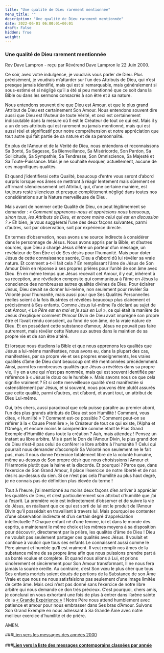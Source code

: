 ```yaml
---
title: "Une qualité de Dieu rarement mentionnée"
menu_title: ""
description: "Une qualité de Dieu rarement mentionnée"
date: 2022-06-01 06:00:01+00:01
draft: False
hidden: True
weight:
---
```

### Une qualité de Dieu rarement mentionnée

Rev Dave Lampron - reçu par Révérend Dave Lampron le 22 Juin 2000.

Ce soir, avec votre indulgence, je voudrais vous parler de Dieu. Plus précisément, je voudrais m’attarder sur l’un des Attributs de Dieu, qui n’est presque jamais identifié, mais qui est si remarquable, mais généralement si sous-estimé et si négligé qu’il a été si peu mentionné que ce soit dans la Bible ou dans les sermons consacrés à son être et à sa nature.

Nous entendons souvent dire que Dieu est Amour, et que le plus grand Attribut de Dieu est certainement Son Amour. Nous entendons souvent dire aussi que Dieu est l’Auteur de toute Vérité, et ceci est certainement indiscutable dans la mesure où Il est le Créateur de tout ce qui est. Mais il y a un de ses attributs qui est rarement ou jamais mentionné, mais qui est aussi réel et significatif pour notre compréhension et notre appréciation que tout autre qui fait partie de sa nature et de sa personnalité.

En plus de l’Amour et de la Vérité de Dieu, nous entendons et reconnaissons Sa Bonté, Sa Sagesse, Sa Bienveillance, Sa Miséricorde, Son Pardon, Sa Sollicitude, Sa Sympathie, Sa Tendresse, Son Omniscience, Sa Majesté et Sa Toute-Puissance. Mais je ne souhaite évoquer, actuellement, aucune de ces magnifiques qualités.

Et quand j’identifierai cette Qualité, beaucoup d’entre vous seront d’abord surpris lorsque vos âmes se mettront à réagir lentement mais sûrement en affirmant silencieusement cet Attribut, qui, d’une certaine manière, est toujours resté silencieux et presque complètement négligé dans toutes nos considérations sur la Nature merveilleuse de Dieu.

Mais avant de nommer cette Qualité de Dieu, on peut légitimement se demander : *« Comment apprenons-nous et apprécions nous beaucoup, sinon tous, les Attributs de Dieu, et encore moins celui qui est en discussion ? »* Eh bien, je vous suggérerai l’une des deux façons suivantes, parmi d’autres, soit par observation, soit par expérience directe.

En termes d’observation, nous avons une source indirecte à considérer dans le personnage de Jésus. Nous avons appris par la Bible, et d’autres sources, que Dieu a chargé Jésus d’être un porteur d’un message, un révélateur de Son Être et de Ses désirs pour l’humanité. Mais pour doter Jésus de cette connaissance sacrée, Dieu a d’abord dû lui révéler sa vraie nature. Et comment a-t-il fait cela ? En remplissant l’âme de Jésus de Son Amour Divin en réponse à ses propres prières pour l’unité de son âme avec Dieu. En en même temps que Jésus recevait cet Amour, il y eut, inhérent à sa réception, une révélation composite qui communiqua à l’âme en Jésus la conscience des nombreuses autres qualités divines de Dieu. Pour éclairer Jésus, Dieu devait se donner lui-même, non seulement pour révéler Sa Volonté pour l’humanité, mais aussi pour que Ses Qualités Personnelles réelles soient à la fois illustrées et révélées beaucoup plus clairement et précisément à Ses enfants. Comme Jésus lui-même l’a déclaré au sujet de cet Amour, *« Le Père est en moi et je suis en Lui »*, ce qui était la manière de Jésus d’expliquer comment l’Amour Divin de Dieu avait imprégné son propre être et l’avait rendu conscient, au fond de son âme, de la vraie nature de Dieu. Et en possédant cette substance d’amour, Jésus ne pouvait pas faire autrement, mais révéler cette Nature aux autres dans le maintien de sa propre vie et de son être altéré.

Et lorsque nous étudions la Bible et que nous apprenons les qualités que Jésus a lui-même manifestées, nous avons eu, dans la plupart des cas, manifestées, par sa propre vie et ses propres enseignements, les vraies qualités d’âme de Dieu dont beaucoup ont été mentionnées précédemment. Ainsi, parmi les nombreuses qualités que Jésus a révélées dans sa propre vie, il y en a une qui n’est pas nommée, mais qui est souvent identifiée par référence à « Jésus le doux ou le humble ». Mais savons nous ce que cela signifie vraiment ? Et si cette merveilleuse qualité s’est manifestée si ostensiblement par Jésus, et si souvent, nous pouvons être plutôt assurés que cette qualité, parmi d’autres, est d’abord, et avant tout, un attribut de Dieu Lui-même.

Oui, très chers, aussi paradoxal que cela puisse paraître au premier abord, l’un des plus grands attributs de Dieu est son Humilité ! Comment, vous dites, « Humilité » ? Comment est-ce possible ? Comment peut-on se référer à la « Cause Première », le Créateur de tout ce qui existe, l’Alpha et l’Oméga, et encore moins le comprendre comme étant le Plus Grand Exemple d’Humilité dans toute la création ? Aah, mais attendez ! Pensez un instant au libre arbitre. Mis à part le Don de l’Amour Divin, le plus grand don de Dieu n’est-il pas celui de conférer le libre arbitre à l’humanité ? Celui qui pourrait nous demander d’accomplir Sa Volonté non seulement ne le fait pas, mais Il nous donne l’exercice totalement libre de la volonté humaine, même au-dessus de Son propre désir que nous choisissions l’Amour et l’Harmonie plutôt que la haine et la discorde. Et pourquoi ? Parce que, dans l’exercice de Son Grand Amour, Il place l’exercice de notre liberté et de nos désirs au-dessus du sien. Si ce n’est pas cela l’humilité au plus haut degré, je ne connais pas de définition plus élevée du terme !

Tout à l’heure, j’ai mentionné au moins deux façons d’en arriver à apprécier les qualités de Dieu, et c’est particulièrement son attribut d’humilité que j’ai à l’esprit. La première voie est indirectement d’observer et de suivre la vie de Jésus, en réalisant que ce qui est sorti de lui est le produit de l’Amour Divin qu’il possédait en travaillant à travers lui. Mais pourquoi se contenter d’une observation indirecte et d’un certain degré d’appréciation intellectuelle ? Chaque enfant né d’une femme, ici et dans le monde des esprits, a maintenant le même choix et les mêmes moyens à sa disposition pour découvrir, directement par la prière, les qualités d’âme de Dieu ! Dieu ne voulait pas seulement partager ces qualités avec Jésus. Il voulait et continue à vouloir que tous ses enfants Le connaissent aussi comme le Père aimant et humble qu’Il est vraiment. Il veut remplir nos âmes de la substance même de sa propre âme afin que nous puissions prendre part à sa bonté voulue et complète. Et quand nous allons à Lui, et prions sincèrement et sincèrement pour Son Amour transformant, Il ne nous fera jamais la sourde oreille. Au contraire, c’est Son vœu le plus cher que tous Ses enfants mortels soient doués de portions de la Substance de son Âme Vraie et que nous ne nous satisfaisions pas seulement d’une image limitée de cette âme. Mais ceci n’est pas donné sans l’exercice de notre libre arbitre qui nous demande ce don très précieux. C’est pourquoi, chers amis, je conclurai en vous exhortant une fois de plus à entrer dans l’arène sainte de la [« Grande Expérience »](/8-fr-the-way-of-divine-love/8-3-fr-the-experience-of-gods-love/) ! Notre Père nous attend humblement avec patience et amour pour nous embrasser dans Ses bras d’Amour. Suivons Son Grand Exemple en nous adressant à Sa Grande Âme avec notre meilleur exercice d’humilité et de prière.

AMEN.

###[Lien vers les messages des années 2000](/fr-contemporary-messages/fr-contemporary-messages-by-date-order/fr-contemporary-messages-2000)
<br>
<br>
###[**Lien vers la liste des messages contemporains classées par année**](/fr-contemporary-messages/fr-contemporary-messages-by-date-order/)
